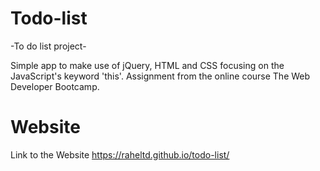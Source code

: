 # Todo-list
-To do list project-

Simple app to make use of jQuery, HTML and CSS focusing on the JavaScript's keyword 'this'.
Assignment from the online course The Web Developer Bootcamp.

# Website 
Link to the Website https://raheltd.github.io/todo-list/
